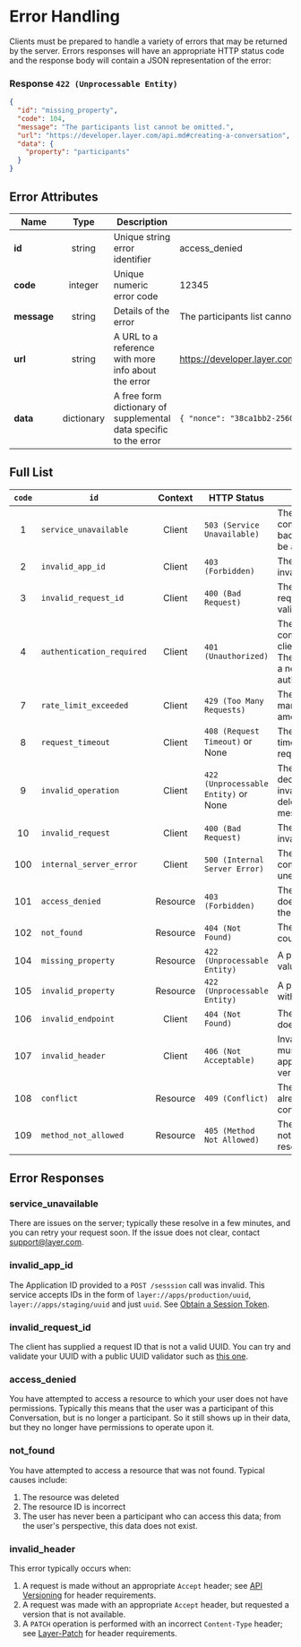 # Error Handling

Clients must be prepared to handle a variety of errors that may be returned by the server. Errors responses will have an appropriate HTTP status code and the response body will contain a JSON representation of the error:

### Response `422 (Unprocessable Entity)`

```json
{
  "id": "missing_property",
  "code": 104,
  "message": "The participants list cannot be omitted.",
  "url": "https://developer.layer.com/api.md#creating-a-conversation",
  "data": {
    "property": "participants"
  }
}
```

## Error Attributes

| Name    | Type   | Description | Example |
|---------|:------:|-------------|---------|
| **id**    | string   | Unique string error identifier | access_denied |
| **code**  | integer   | Unique numeric error code | 12345 |
| **message** | string | Details of the error | The participants list cannot be omitted |
| **url**   | string   | A URL to a reference with more info about the error | https://developer.layer.com/client/introduction#authentication |
| **data** | dictionary | A free form dictionary of supplemental data specific to the error | `{ "nonce": "38ca1bb2-2560-44d4-88bb-5989ce9b2b66" }` |


## Full List


| `code`   | `id` | Context | HTTP Status |Description |
|:------:|------|:---------:|--------|-------------|
| 1 | `service_unavailable` | Client | `503 (Service Unavailable)`  | The operation could not be completed because a backend service could not be accessed |
| 2 | `invalid_app_id` | Client | `403 (Forbidden)`  | The client provided an invalid Layer App ID |
| 3 | `invalid_request_id` | Client | `400 (Bad Request)`  | The client has supplied a request ID that is not a valid UUID |
| 4 | `authentication_required` | Client | `401 (Unauthorized)`  | The action could not be completed because the client is unauthenticated The response will include a nonce for satisfying an authentication challenge |
| 7 | `rate_limit_exceeded` | Client | `429 (Too Many Requests)` | The client has sent too many requests in a given amount of time |
| 8 | `request_timeout` | Client | `408 (Request Timeout)` or None | The server or the client timed out waiting for a request to complete |
| 9 | `invalid_operation` | Client | `422 (Unprocessable Entity)` or None | The server or client has declined to perform an invalid operation (i.e. deleting an unsent message) |
| 10 | `invalid_request` | Client | `400 (Bad Request)` | The request is structurally invalid |
| 100 | `internal_server_error` | Client | `500 (Internal Server Error)` | The operation could not be completed because an unexpected error occurred |
| 101 | `access_denied` | Resource | `403 (Forbidden)` | The authenticated user does not have access to the resource requested |
| 102 | `not_found` | Resource | `404 (Not Found)` | The resource requested could not be found |
| 104 | `missing_property` | Resource | `422 (Unprocessable Entity)` | A property with a required value was not supplied |
| 105 | `invalid_property` | Resource | `422 (Unprocessable Entity)` | A property was supplied with an invalid value |
| 106 | `invalid_endpoint` | Client | `404 (Not Found)` | The endpoint 'GET /nonce' does not exist |
| 107 | `invalid_header` | Client | `406 (Not Acceptable)` | Invalid Accept header; must be of form application/vnd.layer+json; version=x.y |
| 108 | `conflict` | Resource | `409 (Conflict)` | The distinct conversation already exists with conflicting metadata |
| 109 | `method_not_allowed` |  Resource | `405 (Method Not Allowed)` | The HTTP method used is not allowed for the given resource |


## Error Responses

### service_unavailable

There are issues on the server; typically these resolve in a few minutes, and you can retry your request soon.  If the issue does not clear, contact support@layer.com.

### invalid_app_id

The Application ID provided to a `POST /sesssion` call was invalid.  This service accepts IDs in the form of `layer://apps/production/uuid`, `layer://apps/staging/uuid` and just `uuid`.  See [Obtain a Session Token](client#3-obtain-a-session-token).

### invalid_request_id

The client has supplied a request ID that is not a valid UUID.  You can try and validate your UUID with a public UUID validator such as [this one](http://guid.us/Test/GUID).

### access_denied

You have attempted to access a resource to which your user does not have permissions.  Typically this means that the user was a participant of this Conversation, but is no longer a participant.  So it still shows up in their data, but they no longer have permissions to operate upon it.

### not_found

You have attempted to access a resource that was not found.  Typical causes include:

1. The resource was deleted
2. The resource ID is incorrect
3. The user has never been a participant who can access this data; from the user's perspective, this data does not exist.

### invalid_header

This error typically occurs when:

1. A request is made without an appropriate `Accept` header; see [API Versioning](rest#api-versioning) for header requirements.
2. A request was made with an appropriate `Accept` header, but requested a version that is not available.
3. A `PATCH` operation is performed with an incorrect `Content-Type` header; see [Layer-Patch](rest#layer-patch) for header requirements.

